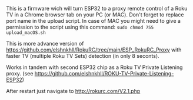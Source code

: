 This is a firmware wich will turn ESP32 to a proxy remote control of a Roku TV in a Chrome browser tab on your PC (or MAC). Don't forget to replace port name in the upload script. In case of MAC you might need to give a permission to the script using this command: `sudo chmod 755 upload_macOS.sh`


This is more advance version of https://github.com/elshnkhll/RokuRC/tree/main/ESP_RokuRC_Proxy with faster TV (multiple Roku TV Sets) detection (in only 8 seconts). 

Works in tandem with second ESP32 chip as a Roku TV Private Listening proxy. (see https://github.com/elshnkhll/ROKU-TV-Private-Listening-ESP32)

After restart just navigate to http://rokurc.com/V2.1.php
